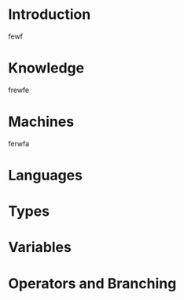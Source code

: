 
# Introduction 

fewf
# Knowledge 


frewfe
# Machines 

ferwfa

# Languages
# Types 
# Variables 
# Operators and Branching 


